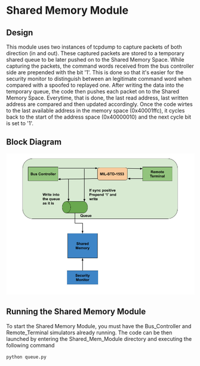 Shared Memory Module
======

Design
------
This module uses two instances of tcpdump to capture packets of both direction (in and out). These captured packets are stored to a temporary shared queue to be later pushed on to the Shared Memory Space. While capturing the packets, the command words received from the bus controller side are prepended with the bit '1'. This is done so that it's easier for the security monitor to distinguish between an legitimate command word when compared with a spoofed to replayed one. After writing the data into the temporary queue, the code then pushes each packet on to the Shared Memory Space. Everytime, that is done, the last read address, last written address are compared and then updated accordingly. Once the code wirtes to the last available address in the memory space (0x40001ffc), it cycles back to the start of the address space (0x40000010) and the next cycle bit is set to '1'.

Block Diagram
------
![Function Block Diagram of Shared Memory Module](https://github.com/prgu6170/spacecraft_cyberSec/blob/master/Shared_Mem_Module/shared_mem_module.jpeg)

Running the Shared Memory Module
------
To start the Shared Memory Module, you must have the Bus_Controller and Remote_Terminal simulators already running. The code can be then launched by entering the Shared_Mem_Module directory and executing the following command
```
python queue.py
```
